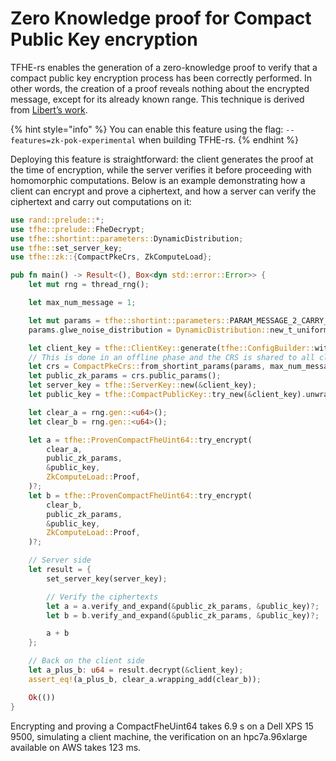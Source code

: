 # Zero Knowledge proof for Compact Public Key encryption

TFHE-rs enables the generation of a zero-knowledge proof to verify that a compact public key encryption process has been correctly performed. In other words, the creation of a proof reveals nothing about the encrypted message, except for its already known range. This technique is derived from [Libert’s work](https://eprint.iacr.org/2023/800).

{% hint style="info" %}
You can enable this feature using the flag: `--features=zk-pok-experimental` when building TFHE-rs.
{% endhint %}


Deploying this feature is straightforward: the client generates the proof at the time of encryption, while the server verifies it before proceeding with homomorphic computations. Below is an example demonstrating how a client can encrypt and prove a ciphertext, and how a server can verify the ciphertext and carry out computations on it:


```rust
use rand::prelude::*;
use tfhe::prelude::FheDecrypt;
use tfhe::shortint::parameters::DynamicDistribution;
use tfhe::set_server_key;
use tfhe::zk::{CompactPkeCrs, ZkComputeLoad};

pub fn main() -> Result<(), Box<dyn std::error::Error>> {
    let mut rng = thread_rng();

    let max_num_message = 1;

    let mut params = tfhe::shortint::parameters::PARAM_MESSAGE_2_CARRY_2_COMPACT_PK_KS_PBS;
    params.glwe_noise_distribution = DynamicDistribution::new_t_uniform(9);

    let client_key = tfhe::ClientKey::generate(tfhe::ConfigBuilder::with_custom_parameters(params, None));
    // This is done in an offline phase and the CRS is shared to all clients and the server
    let crs = CompactPkeCrs::from_shortint_params(params, max_num_message).unwrap();
    let public_zk_params = crs.public_params();
    let server_key = tfhe::ServerKey::new(&client_key);
    let public_key = tfhe::CompactPublicKey::try_new(&client_key).unwrap();

    let clear_a = rng.gen::<u64>();
    let clear_b = rng.gen::<u64>();

    let a = tfhe::ProvenCompactFheUint64::try_encrypt(
        clear_a,
        public_zk_params,
        &public_key,
        ZkComputeLoad::Proof,
    )?;
    let b = tfhe::ProvenCompactFheUint64::try_encrypt(
        clear_b,
        public_zk_params,
        &public_key,
        ZkComputeLoad::Proof,
    )?;

    // Server side
    let result = {
        set_server_key(server_key);

        // Verify the ciphertexts
        let a = a.verify_and_expand(&public_zk_params, &public_key)?;
        let b = b.verify_and_expand(&public_zk_params, &public_key)?;

        a + b
    };

    // Back on the client side
    let a_plus_b: u64 = result.decrypt(&client_key);
    assert_eq!(a_plus_b, clear_a.wrapping_add(clear_b));

    Ok(())
}
```
Encrypting and proving a CompactFheUint64 takes 6.9 s on a Dell XPS 15 9500, simulating a client machine, the verification on an hpc7a.96xlarge available on AWS takes 123 ms.
